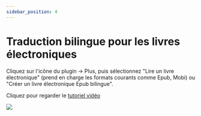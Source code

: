 ```yaml
---
sidebar_position: 4
---
```


# Traduction bilingue pour les livres électroniques

Cliquez sur l'icône du plugin -> Plus, puis sélectionnez "Lire un livre électronique" (prend en charge les formats courants comme Epub, Mobi) ou "Créer un livre électronique Epub bilingue".

Cliquez pour regarder le [tutoriel vidéo](https://www.bilibili.com/video/BV1CM41137CJ/?spm_id_from=333.999.0.0)

![](https://s.immersivetranslate.com/assets/uploads/CleanShot%202024-05-06%20at%2023.40.09@2x-VrcU8I.png)

